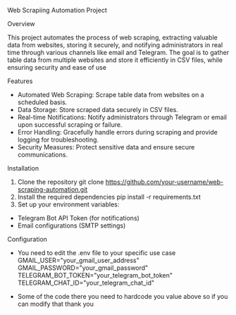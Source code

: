 Web Scrapiing Automation Project 

Overview

This project automates the process of web scraping, extracting valuable data from websites, storing it securely, and notifying administrators in real time through various channels like email and Telegram. The goal is to gather table data from multiple websites and store it efficiently in CSV files, while ensuring security and ease of use

Features
- Automated Web Scraping: Scrape table data from websites on a scheduled basis.
- Data Storage: Store scraped data securely in CSV files.
- Real-time Notifications: Notify administrators through Telegram or email upon successful scraping or failure.
- Error Handling: Gracefully handle errors during scraping and provide logging for troubleshooting.
- Security Measures: Protect sensitive data and ensure secure communications.

Installation 
1. Clone the repository
   git clone https://github.com/your-username/web-scraping-automation.git
2. Install the required dependencies
   pip install -r requirements.txt
3. Set up your environment variables:
-    Telegram Bot API Token (for notifications)
-    Email configurations (SMTP settings)

Configuration
- You need to edit the .env file to your specific use case
GMAIL_USER="your_gmail_user_address"
GMAIL_PASSWORD="your_gmail_password"
TELEGRAM_BOT_TOKEN="your_telegram_bot_token"
TELEGRAM_CHAT_ID="your_telegram_chat_id"

- Some of the code there you need to hardcode you value above so if you can modify that thank you
